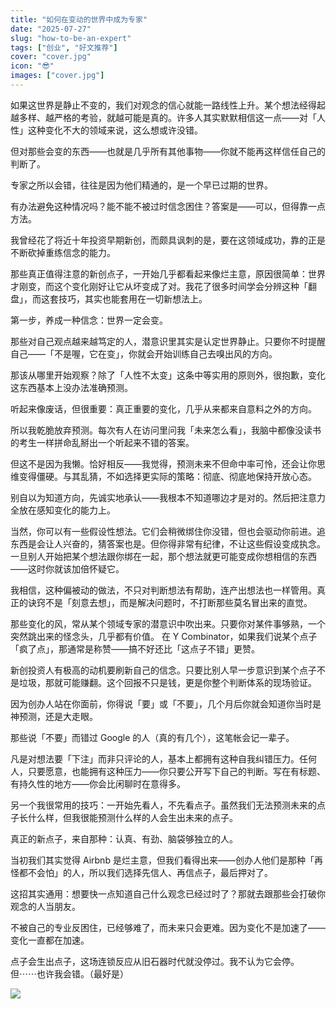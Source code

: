 ```yaml
---
title: "如何在变动的世界中成为专家"
date: "2025-07-27"
slug: "how-to-be-an-expert"
tags: ["创业", "好文推荐"]
cover: "cover.jpg"
icon: "😎"
images: ["cover.jpg"]
---
```

如果这世界是静止不变的，我们对观念的信心就能一路线性上升。某个想法经得起越多样、越严格的考验，就越可能是真的。许多人其实默默相信这一点——对「人性」这种变化不大的领域来说，这么想或许没错。



但对那些会变的东西——也就是几乎所有其他事物——你就不能再这样信任自己的判断了。



专家之所以会错，往往是因为他们精通的，是一个早已过期的世界。



有办法避免这种情况吗？能不能不被过时信念困住？答案是——可以，但得靠一点方法。



我曾经花了将近十年投资早期新创，而颇具讽刺的是，要在这领域成功，靠的正是不断砍掉重练信念的能力。



那些真正值得注意的新创点子，一开始几乎都看起来像烂主意，原因很简单：世界才刚变，而这个变化刚好让它从坏变成了对。我花了很多时间学会分辨这种「翻盘」，而这套技巧，其实也能套用在一切新想法上。



第一步，养成一种信念：世界一定会变。



那些对自己观点越来越笃定的人，潜意识里其实是认定世界静止。只要你不时提醒自己——「不是喔，它在变」，你就会开始训练自己去嗅出风的方向。



那该从哪里开始观察？除了「人性不太变」这条中等实用的原则外，很抱歉，变化这东西基本上没办法准确预测。



听起来像废话，但很重要：真正重要的变化，几乎从来都来自意料之外的方向。



所以我乾脆放弃预测。每次有人在访问里问我「未来怎么看」，我脑中都像没读书的考生一样拼命乱掰出一个听起来不错的答案。



但这不是因为我懒。恰好相反——我觉得，预测未来不但命中率可怜，还会让你思维变得僵硬。与其乱猜，不如选择更实际的策略：彻底、彻底地保持开放心态。



别自以为知道方向，先诚实地承认——我根本不知道哪边才是对的。然后把注意力全放在感知变化的能力上。



当然，你可以有一些假设性想法。它们会稍微绑住你没错，但也会驱动你前进。追东西是会让人兴奋的，猜答案也是。但你得非常有纪律，不让这些假设变成执念。
一旦别人开始把某个想法跟你绑在一起，那个想法就更可能变成你想相信的东西——这时你就该加倍怀疑它。



我相信，这种偏被动的做法，不只对判断想法有帮助，连产出想法也一样管用。真正的诀窍不是「刻意去想」，而是解决问题时，不打断那些莫名冒出来的直觉。



那些变化的风，常从某个领域专家的潜意识中吹出来。只要你对某件事够熟，一个突然跳出来的怪念头，几乎都有价值。
在 Y Combinator，如果我们说某个点子「疯了点」，那通常是称赞——搞不好还比「这点子不错」更赞。



新创投资人有极高的动机要刷新自己的信念。只要比别人早一步意识到某个点子不是垃圾，那就可能赚翻。这个回报不只是钱，更是你整个判断体系的现场验证。



因为创办人站在你面前，你得说「要」或「不要」，几个月后你就会知道你当时是神预测，还是大走眼。



那些说「不要」而错过 Google 的人（真的有几个），这笔帐会记一辈子。



凡是对想法要「下注」而非只评论的人，基本上都拥有这种自我纠错压力。任何人，只要愿意，也能拥有这种压力——你只要公开写下自己的判断。写在有标题、有持久性的地方——你会比闲聊时在意得多。



另一个我很常用的技巧：一开始先看人，不先看点子。虽然我们无法预测未来的点子长什么样，但我很能预测什么样的人会生出未来的点子。



真正的新点子，来自那种：认真、有劲、脑袋够独立的人。



当初我们其实觉得 Airbnb 是烂主意，但我们看得出来——创办人他们是那种「再怪都不会怕」的人，所以我们选择先信人、再信点子，最后押对了。



这招其实通用：想要快一点知道自己什么观念已经过时了？那就去跟那些会打破你观念的人当朋友。



不被自己的专业反困住，已经够难了，而未来只会更难。因为变化不是加速了——变化一直都在加速。



点子会生出点子，这场连锁反应从旧石器时代就没停过。我不认为它会停。
但⋯⋯也许我会错。（最好是）




![](https://prod-files-secure.s3.us-west-2.amazonaws.com/112d0858-5090-4d34-a606-b75eb8d65fd2/46476355-9cf3-4e99-9b7a-3531bc426380/1000202064.png?X-Amz-Algorithm=AWS4-HMAC-SHA256&X-Amz-Content-Sha256=UNSIGNED-PAYLOAD&X-Amz-Credential=ASIAZI2LB4662WYJAGDP%2F20250905%2Fus-west-2%2Fs3%2Faws4_request&X-Amz-Date=20250905T031924Z&X-Amz-Expires=3600&X-Amz-Security-Token=IQoJb3JpZ2luX2VjEAMaCXVzLXdlc3QtMiJGMEQCHwXLDrGcyL1GGZb2nb%2BKk09c5JyOduJEZGx03CMGJtoCIQCDtX58mTF%2Baf8wOfQXc9QcP8CzPpGSfoEI0LjDjCc7zir%2FAwhsEAAaDDYzNzQyMzE4MzgwNSIMQwQa658NKt83zznEKtwDVpQfNTW0b0sT%2BhrxQDIqGbHMMZiB5yOLPHrGeJTWn%2BevGQahVGhcE2cZd0UXwAYUQjf2vDQHJvD3vDXpN4NP3IspibEGYst0v7hndYLLW6UFXF5YON60ykBO5OxkxDnCXYD5yJxFEzNF8p5J%2B56S2Wq%2BIIl20pVildSy8FWDASvnYsTh%2FnzL6pZ%2FRn6Son89B75iPqV%2F0sdn9HDzW%2B4M0qVPDaCmsumd8aY5jwWSq7iG4ZkBuJlpbxfzqhfxZ2NJsDPAKnLqAGUZXRQK5Bw2CifK1PwgkGRONDjk1lHDH0IrAaFu5TdyuAcq%2FRhoWGYZ6XExxr%2F2rhf%2FfUnmSdMV7DbWyBMj2KpE7PWbFQxlK4Dbn%2F4HCYCI8D0eA3fmBZNeYYO86T6B9A%2Fm2tMl%2Fzp8LAhOtTRr7fioaPhX0DdXmg4wiM2Hir%2FX1HvJa0tsXCeTe5qStOF3heBHc%2BDBxGYzLqanwlZ4lmb2vyE%2Fq5uv6FFJpx2kL31nCOd2QKjWtkNRGXs3GZPSNb7BvjYt1e3D80%2BHjqRaljJykFFTyWzpGkcF0TshGBukd2F2sztn20o2e4xSUjueG7sMPi75HSZTjCQu3nUMBT%2BBb2R4JiDDdYYTSozwSxIvjoCSa5EwlZnpxQY6pgF4YyE9S1EGnVUEMZpIzjZDbgjItz1CG2KbsohhltJGc9xlmnbYVXdVZpxjUnBj7ImnAC6LFykmoeRyN%2FyXrcXr8Vg8h52i%2FJmH3Gr%2FRjJqz%2BMA7PoIk5V%2BYdyHOCO29eCOrrJ9PDARrMFiw1lHa5axfhJCu00jE5xqBuu6rnvkeqPPeZOUf4KenZ0U8vi%2BROY3ZaiPFsNFZ3aKIBw04yKUvwuFbpFv&X-Amz-Signature=90cba3da0f850d19b61a8c9a16a4b67664459a5c5880733d60d231439c77d4d3&X-Amz-SignedHeaders=host&x-amz-checksum-mode=ENABLED&x-id=GetObject)


